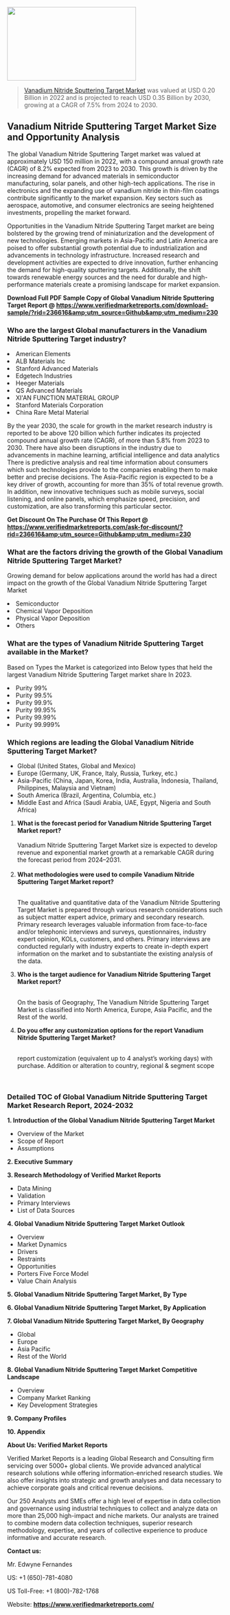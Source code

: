 <img src="https://ffe5etoiles.com/wp-content/uploads/2024/12/MST1-300x171.png" alt="" width="300" height="171" class="alignnone size-medium wp-image-20088" /><blockquote><p><p><a href="https://www.verifiedmarketreports.com/download-sample/?rid=236616&utm_source=Github&utm_medium=230" target="_blank">Vanadium Nitride Sputtering Target Market</a> was valued at USD 0.20 Billion in 2022 and is projected to reach USD 0.35 Billion by 2030, growing at a CAGR of 7.5% from 2024 to 2030.</p></blockquote><p><h2>Vanadium Nitride Sputtering Target Market Size and Opportunity Analysis</h2> <p>The global Vanadium Nitride Sputtering Target market was valued at approximately USD 150 million in 2022, with a compound annual growth rate (CAGR) of 8.2% expected from 2023 to 2030. This growth is driven by the increasing demand for advanced materials in semiconductor manufacturing, solar panels, and other high-tech applications. The rise in electronics and the expanding use of vanadium nitride in thin-film coatings contribute significantly to the market expansion. Key sectors such as aerospace, automotive, and consumer electronics are seeing heightened investments, propelling the market forward.</p> <p>Opportunities in the Vanadium Nitride Sputtering Target market are being bolstered by the growing trend of miniaturization and the development of new technologies. Emerging markets in Asia-Pacific and Latin America are poised to offer substantial growth potential due to industrialization and advancements in technology infrastructure. Increased research and development activities are expected to drive innovation, further enhancing the demand for high-quality sputtering targets. Additionally, the shift towards renewable energy sources and the need for durable and high-performance materials create a promising landscape for market expansion.</p> </p><p class=""><strong>Download Full PDF Sample Copy of Global Vanadium Nitride Sputtering Target Report @ <a href="https://www.verifiedmarketreports.com/download-sample/?rid=236616&amp;utm_source=Github&amp;utm_medium=230" target="_blank">https://www.verifiedmarketreports.com/download-sample/?rid=236616&amp;utm_source=Github&amp;utm_medium=230</a></strong></p><h3 id="" class="">Who are the largest Global manufacturers in the Vanadium Nitride Sputtering Target industry?</h3><p><li>American Elements</li><li> ALB Materials Inc</li><li> Stanford Advanced Materials</li><li> Edgetech Industries</li><li> Heeger Materials</li><li> QS Advanced Materials</li><li> XI'AN FUNCTION MATERIAL GROUP</li><li> Stanford Materials Corporation</li><li> China Rare Metal Material</li></p><div class=""><div class="" dir="" data-message-author-role="" data-message-id="" data-message-model-slug=""><div class=""><div class=""><div class=""><div class="" dir="" data-message-author-role="" data-message-id="" data-message-model-slug=""><div class=""><div class=""><p>By the year 2030, the scale for growth in the market research industry is reported to be above 120 billion which further indicates its projected compound annual growth rate (CAGR), of more than 5.8% from 2023 to 2030. There have also been disruptions in the industry due to advancements in machine learning, artificial intelligence and data analytics There is predictive analysis and real time information about consumers which such technologies provide to the companies enabling them to make better and precise decisions. The Asia-Pacific region is expected to be a key driver of growth, accounting for more than 35% of total revenue growth. In addition, new innovative techniques such as mobile surveys, social listening, and online panels, which emphasize speed, precision, and customization, are also transforming this particular sector.</p><p><strong>Get Discount On The Purchase Of This Report @&nbsp; <a href="https://www.verifiedmarketreports.com/ask-for-discount/?rid=236616&amp;utm_source=Github&amp;utm_medium=230" target="_blank">https://www.verifiedmarketreports.com/ask-for-discount/?rid=236616&amp;utm_source=Github&amp;utm_medium=230</a></strong></p></div></div></div></div></div></div></div></div><h3 id="" class="">What are the factors driving the growth of the Global Vanadium Nitride Sputtering Target Market?</h3><p id="" class="">Growing demand for below applications around the world has had a direct impact on the growth of the Global Vanadium Nitride Sputtering Target Market</p><p id="" class=""><li>Semiconductor</li><li> Chemical Vapor Deposition</li><li> Physical Vapor Deposition</li><li> Others</li></p><h3 id="" class="">What are the types of Vanadium Nitride Sputtering Target available in the Market?</h3><p id="" class="">Based on Types the Market is categorized into Below types that held the largest Vanadium Nitride Sputtering Target market share In 2023.</p><p id="" class=""><li>Purity 99%</li><li> Purity 99.5%</li><li> Purity 99.9%</li><li> Purity 99.95%</li><li> Purity 99.99%</li><li> Purity 99.999%</li></p><h3 id="" class="">Which regions are leading the Global Vanadium Nitride Sputtering Target Market?</h3><ul><li>Global (United States, Global and Mexico)</li><li>Europe (Germany, UK, France, Italy, Russia, Turkey, etc.)</li><li>Asia-Pacific (China, Japan, Korea, India, Australia, Indonesia, Thailand, Philippines, Malaysia and Vietnam)</li><li>South America (Brazil, Argentina, Columbia, etc.)</li><li>Middle East and Africa (Saudi Arabia, UAE, Egypt, Nigeria and South Africa)</li></ul><p><ol><li><strong>What is the forecast period for Vanadium Nitride Sputtering Target Market report?<br /></strong><br /><span data-sheets-root="1" data-sheets-value="{&quot;1&quot;:2,&quot;2&quot;:&quot;XXXX size is expected to develop revenue and exponential market growth at a remarkable CAGR during the forecast period from 2024&ndash;2030.&quot;}" data-sheets-userformat="{&quot;2&quot;:12674,&quot;4&quot;:{&quot;1&quot;:2,&quot;2&quot;:16776960},&quot;10&quot;:2,&quot;11&quot;:0,&quot;15&quot;:&quot;Arial&quot;,&quot;16&quot;:12}">Vanadium Nitride Sputtering Target Market size is expected to develop revenue and exponential market growth at a remarkable CAGR during the forecast period from 2024&ndash;2031.</span><br /><br /></li><li><strong>What methodologies were used to compile Vanadium Nitride Sputtering Target Market report?<br /><br /></strong><p>The qualitative and quantitative data of the&nbsp;Vanadium Nitride Sputtering Target Market is prepared through various research considerations such as subject matter expert advice, primary and secondary research. Primary research leverages valuable information from face-to-face and/or telephonic interviews and surveys, questionnaires, industry expert opinion, KOLs, customers, and others. Primary interviews are conducted regularly with industry experts to create in-depth expert information on the market and to substantiate the existing analysis of the data.&nbsp;</p></li><li><strong>Who is the target audience for Vanadium Nitride Sputtering Target Market report?<br /><br /></strong><p>On the basis of Geography, The&nbsp;Vanadium Nitride Sputtering Target Market is classified into North America, Europe, Asia Pacific, and the Rest of the world.</p></li><li><strong>Do you offer any customization options for the report Vanadium Nitride Sputtering Target Market?<br /><br /></strong><p>report customization (equivalent up to 4 analyst&rsquo;s working days) with purchase. Addition or alteration to country, regional &amp; segment scope</p><p>&nbsp;</p></li></ol></p><h3 id="" class="">Detailed TOC of Global Vanadium Nitride Sputtering Target Market Research Report, 2024-2032</h3><p id="" class=""><strong>1. Introduction of the Global Vanadium Nitride Sputtering Target Market</strong></p><ul><li>Overview of the Market</li><li>Scope of Report</li><li>Assumptions</li></ul><p id="" class=""><strong>2. Executive Summary</strong></p><p id="" class=""><strong>3. Research Methodology of&nbsp;Verified Market Reports</strong></p><ul><li>Data Mining</li><li>Validation</li><li>Primary Interviews</li><li>List of Data Sources</li></ul><p id="" class=""><strong>4. Global Vanadium Nitride Sputtering Target Market Outlook</strong></p><ul><li>Overview</li><li>Market Dynamics</li><li>Drivers</li><li>Restraints</li><li>Opportunities</li><li>Porters Five Force Model</li><li>Value Chain Analysis</li></ul><p id="" class=""><strong>5. Global Vanadium Nitride Sputtering Target Market, By&nbsp;Type</strong></p><p id="" class=""><strong>6. Global Vanadium Nitride Sputtering Target Market, By Application</strong></p><p id="" class=""><strong>7. Global Vanadium Nitride Sputtering Target Market, By Geography</strong></p><ul><li>Global</li><li>Europe</li><li>Asia Pacific</li><li>Rest of the World</li></ul><p id="" class=""><strong>8. Global Vanadium Nitride Sputtering Target Market Competitive Landscape</strong></p><ul><li>Overview</li><li>Company Market Ranking</li><li>Key Development Strategies</li></ul><p id="" class=""><strong>9. Company Profiles</strong></p><p id="" class=""><strong>10. Appendix</strong></p><p id="" class=""><strong>About Us: Verified Market Reports</strong></p><p id="" class="">Verified Market Reports is a leading Global Research and Consulting firm servicing over 5000+ global clients. We provide advanced analytical research solutions while offering information-enriched research studies. We also offer insights into strategic and growth analyses and data necessary to achieve corporate goals and critical revenue decisions.</p><p id="" class="">Our 250 Analysts and SMEs offer a high level of expertise in data collection and governance using industrial techniques to collect and analyze data on more than 25,000 high-impact and niche markets. Our analysts are trained to combine modern data collection techniques, superior research methodology, expertise, and years of collective experience to produce informative and accurate research.</p><p id="" class=""><strong>Contact us:</strong></p><p id="" class="">Mr. Edwyne Fernandes</p><p id="" class="">US: +1 (650)-781-4080</p><p id="" class="">US Toll-Free: +1 (800)-782-1768</p><p id="" class="">Website: <a target="" data-test-app-aware-link=""><strong>https://www.verifiedmarketreports.com/</strong></a></p>
